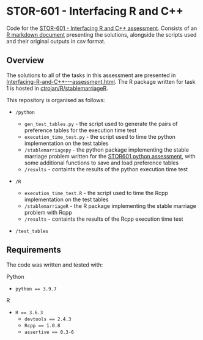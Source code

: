 # STOR-601 - Interfacing R and C++

Code for the [STOR-601 - Interfacing R and C++ assessment](http://www.mathsbox.com/interfacing-r-and-c++/index.html). Consists of an [R markdown document](https://htmlpreview.github.io/?https://github.com/ctrojan/STOR601-Rcpp/main/Interfacing-R-and-C%2B%2B---assessment.html) presenting the solutions, alongside the scripts used and their original outputs in csv format.

## Overview

The solutions to all of the tasks in this assessment are presented in [Interfacing-R-and-C++---assessment.html](https://htmlpreview.github.io/?https://github.com/ctrojan/STOR601-Rcpp/main/Interfacing-R-and-C%2B%2B---assessment.html). The R package written for task 1 is hosted in [ctrojan/R/stablemarriageR](https://github.com/ctrojan/STOR601-Rcpp/tree/main/R/stablemarriageR). 

This repository is organised as follows:

- `/python`
    - `gen_test_tables.py` - the script used to generate the pairs of preference tables for the execution time test
    - `execution_time_test.py` - the script used to time the python implementation on the test tables
    - `/stablemarriagepy` - the python package implementing the stable marriage problem written for the [STOR601 python assessment](https://github.com/ctrojan/STOR601-Python), with some additional functions to save and load preference tables
    - `/results` - containts the results of the python execution time test
    
- `/R`
    - `execution_time_test.R` - the script used to time the Rcpp implementation on the test tables
    - `/stablemarriageR` - the R package implementing the stable marriage problem with Rcpp
    - `/results` - containts the results of the Rcpp execution time test
    
- `/test_tables`
    

## Requirements

The code was written and tested with:

Python
- `python == 3.9.7`

R
- `R == 3.6.3`
    - `devtools == 2.4.3`
    - `Rcpp == 1.0.8`
    - `assertive == 0.3-6`
    


